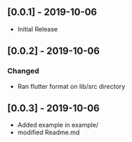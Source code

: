 ## [0.0.1] - 2019-10-06
 - Initial Release

## [0.0.2] - 2019-10-06

### Changed
 - Ran flutter format on lib/src directory


 ## [0.0.3] - 2019-10-06
 - Added example in example/
 - modified Readme.md